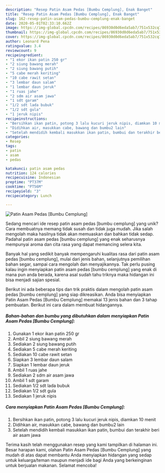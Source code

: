 ```yaml
---
description: "Resep Patin Asam Pedas [Bumbu Cemplung], Enak Banget"
title: "Resep Patin Asam Pedas [Bumbu Cemplung], Enak Banget"
slug: 162-resep-patin-asam-pedas-bumbu-cemplung-enak-banget
date: 2020-05-01T02:33:10.662Z
image: https://img-global.cpcdn.com/recipes/86930d0d6eda5ab7/751x532cq70/patin-asam-pedas-bumbu-cemplung-foto-resep-utama.jpg
thumbnail: https://img-global.cpcdn.com/recipes/86930d0d6eda5ab7/751x532cq70/patin-asam-pedas-bumbu-cemplung-foto-resep-utama.jpg
cover: https://img-global.cpcdn.com/recipes/86930d0d6eda5ab7/751x532cq70/patin-asam-pedas-bumbu-cemplung-foto-resep-utama.jpg
author: Leonard Pena
ratingvalue: 3.4
reviewcount: 9
recipeingredient:
- "1 ekor ikan patin 250 gr"
- "2 siung bawang merah"
- "2 siung bawang putih"
- "5 cabe merah keriting"
- "10 cabe rawit setan"
- "3 lembar daun salam"
- "1 lembar daun jeruk"
- "1 ruas jahe"
- "2 sdm air asam jawa"
- "1 sdt garam"
- "1/2 sdt lada bubuk"
- "1/2 sdt gula"
- "1 jeruk nipis"
recipeinstructions:
- "Bersihkan ikan patin, potong 3 lalu kucuri jeruk nipis, diamkan 10 menit"
- "Didihkan air, masukkan cabe, bawang dan bumbu2 lain"
- "Setelah mendidih kembali masukkan ikan patin, bumbui dan terakhir beri air asam jawa"
categories:
- Resep
tags:
- patin
- asam
- pedas

katakunci: patin asam pedas 
nutrition: 124 calories
recipecuisine: Indonesian
preptime: "PT37M"
cooktime: "PT56M"
recipeyield: "3"
recipecategory: Lunch

---
```



![Patin Asam Pedas [Bumbu Cemplung]](https://img-global.cpcdn.com/recipes/86930d0d6eda5ab7/751x532cq70/patin-asam-pedas-bumbu-cemplung-foto-resep-utama.jpg)

Sedang mencari ide resep patin asam pedas [bumbu cemplung] yang unik? Cara membuatnya memang tidak susah dan tidak juga mudah. Jika salah mengolah maka hasilnya tidak akan memuaskan dan bahkan tidak sedap. Padahal patin asam pedas [bumbu cemplung] yang enak seharusnya mempunyai aroma dan cita rasa yang dapat memancing selera kita.

Banyak hal yang sedikit banyak mempengaruhi kualitas rasa dari patin asam pedas [bumbu cemplung], mulai dari jenis bahan, selanjutnya pemilihan bahan segar, sampai cara mengolah dan menyajikannya. Tak perlu pusing kalau ingin menyiapkan patin asam pedas [bumbu cemplung] yang enak di mana pun anda berada, karena asal sudah tahu triknya maka hidangan ini bisa menjadi sajian spesial.




Berikut ini ada beberapa tips dan trik praktis dalam mengolah patin asam pedas [bumbu cemplung] yang siap dikreasikan. Anda bisa menyiapkan Patin Asam Pedas [Bumbu Cemplung] memakai 13 jenis bahan dan 3 tahap pembuatan. Berikut ini cara dalam membuat hidangannya.

<!--inarticleads1-->

##### Bahan-bahan dan bumbu yang dibutuhkan dalam menyiapkan Patin Asam Pedas [Bumbu Cemplung]:

1. Gunakan 1 ekor ikan patin 250 gr
1. Ambil 2 siung bawang merah
1. Sediakan 2 siung bawang putih
1. Sediakan 5 cabe merah keriting
1. Sediakan 10 cabe rawit setan
1. Siapkan 3 lembar daun salam
1. Siapkan 1 lembar daun jeruk
1. Ambil 1 ruas jahe
1. Sediakan 2 sdm air asam jawa
1. Ambil 1 sdt garam
1. Sediakan 1/2 sdt lada bubuk
1. Sediakan 1/2 sdt gula
1. Sediakan 1 jeruk nipis




<!--inarticleads2-->

##### Cara menyiapkan Patin Asam Pedas [Bumbu Cemplung]:

1. Bersihkan ikan patin, potong 3 lalu kucuri jeruk nipis, diamkan 10 menit
1. Didihkan air, masukkan cabe, bawang dan bumbu2 lain
1. Setelah mendidih kembali masukkan ikan patin, bumbui dan terakhir beri air asam jawa




Terima kasih telah menggunakan resep yang kami tampilkan di halaman ini. Besar harapan kami, olahan Patin Asam Pedas [Bumbu Cemplung] yang mudah di atas dapat membantu Anda menyiapkan hidangan yang sedap untuk keluarga/teman maupun menjadi ide bagi Anda yang berkeinginan untuk berjualan makanan. Selamat mencoba!
